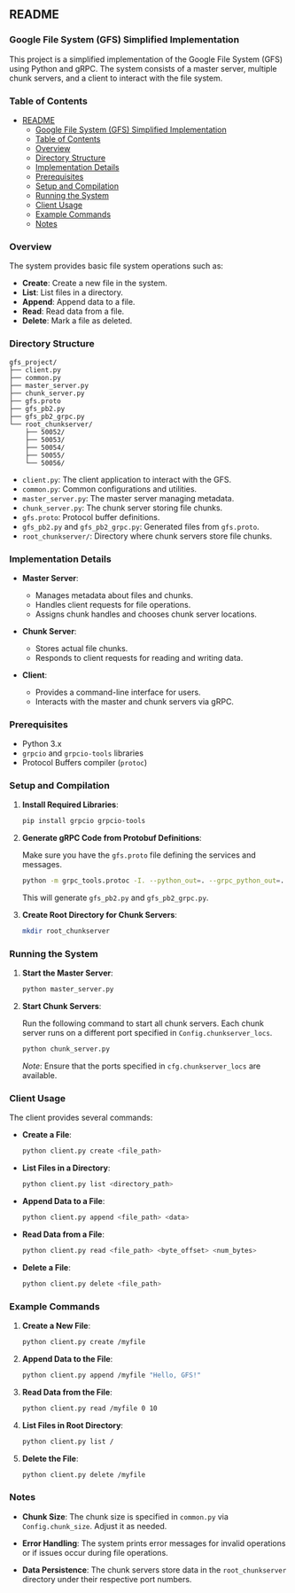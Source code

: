 ## README

### Google File System (GFS) Simplified Implementation

This project is a simplified implementation of the Google File System (GFS) using Python and gRPC. The system consists of a master server, multiple chunk servers, and a client to interact with the file system.

### Table of Contents

- [README](#readme)
  - [Google File System (GFS) Simplified Implementation](#google-file-system-gfs-simplified-implementation)
  - [Table of Contents](#table-of-contents)
  - [Overview](#overview)
  - [Directory Structure](#directory-structure)
  - [Implementation Details](#implementation-details)
  - [Prerequisites](#prerequisites)
  - [Setup and Compilation](#setup-and-compilation)
  - [Running the System](#running-the-system)
  - [Client Usage](#client-usage)
  - [Example Commands](#example-commands)
  - [Notes](#notes)

### Overview

The system provides basic file system operations such as:

- **Create**: Create a new file in the system.
- **List**: List files in a directory.
- **Append**: Append data to a file.
- **Read**: Read data from a file.
- **Delete**: Mark a file as deleted.

### Directory Structure

```
gfs_project/
├── client.py
├── common.py
├── master_server.py
├── chunk_server.py
├── gfs.proto
├── gfs_pb2.py
├── gfs_pb2_grpc.py
└── root_chunkserver/
    ├── 50052/
    ├── 50053/
    ├── 50054/
    ├── 50055/
    └── 50056/
```

- `client.py`: The client application to interact with the GFS.
- `common.py`: Common configurations and utilities.
- `master_server.py`: The master server managing metadata.
- `chunk_server.py`: The chunk server storing file chunks.
- `gfs.proto`: Protocol buffer definitions.
- `gfs_pb2.py` and `gfs_pb2_grpc.py`: Generated files from `gfs.proto`.
- `root_chunkserver/`: Directory where chunk servers store file chunks.

### Implementation Details

- **Master Server**:
  - Manages metadata about files and chunks.
  - Handles client requests for file operations.
  - Assigns chunk handles and chooses chunk server locations.

- **Chunk Server**:
  - Stores actual file chunks.
  - Responds to client requests for reading and writing data.

- **Client**:
  - Provides a command-line interface for users.
  - Interacts with the master and chunk servers via gRPC.

### Prerequisites

- Python 3.x
- `grpcio` and `grpcio-tools` libraries
- Protocol Buffers compiler (`protoc`)

### Setup and Compilation

1. **Install Required Libraries**:

   ```bash
   pip install grpcio grpcio-tools
   ```

2. **Generate gRPC Code from Protobuf Definitions**:

   Make sure you have the `gfs.proto` file defining the services and messages.

   ```bash
   python -m grpc_tools.protoc -I. --python_out=. --grpc_python_out=. gfs.proto
   ```

   This will generate `gfs_pb2.py` and `gfs_pb2_grpc.py`.

3. **Create Root Directory for Chunk Servers**:

   ```bash
   mkdir root_chunkserver
   ```

### Running the System

1. **Start the Master Server**:

   ```bash
   python master_server.py
   ```

2. **Start Chunk Servers**:

   Run the following command to start all chunk servers. Each chunk server runs on a different port specified in `Config.chunkserver_locs`.

   ```bash
   python chunk_server.py
   ```

   *Note*: Ensure that the ports specified in `cfg.chunkserver_locs` are available.

### Client Usage

The client provides several commands:

- **Create a File**:

  ```bash
  python client.py create <file_path>
  ```

- **List Files in a Directory**:

  ```bash
  python client.py list <directory_path>
  ```

- **Append Data to a File**:

  ```bash
  python client.py append <file_path> <data>
  ```

- **Read Data from a File**:

  ```bash
  python client.py read <file_path> <byte_offset> <num_bytes>
  ```

- **Delete a File**:

  ```bash
  python client.py delete <file_path>
  ```

### Example Commands

1. **Create a New File**:

   ```bash
   python client.py create /myfile
   ```

2. **Append Data to the File**:

   ```bash
   python client.py append /myfile "Hello, GFS!"
   ```

3. **Read Data from the File**:

   ```bash
   python client.py read /myfile 0 10
   ```

4. **List Files in Root Directory**:

   ```bash
   python client.py list /
   ```

5. **Delete the File**:

   ```bash
   python client.py delete /myfile
   ```

### Notes

- **Chunk Size**: The chunk size is specified in `common.py` via `Config.chunk_size`. Adjust it as needed.

- **Error Handling**: The system prints error messages for invalid operations or if issues occur during file operations.

- **Data Persistence**: The chunk servers store data in the `root_chunkserver` directory under their respective port numbers.